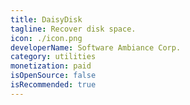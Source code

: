 ```yaml
---
title: DaisyDisk
tagline: Recover disk space.
icon: ./icon.png
developerName: Software Ambiance Corp.
category: utilities
monetization: paid
isOpenSource: false
isRecommended: true
---
```

